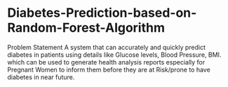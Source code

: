 # Diabetes-Prediction-based-on-Random-Forest-Algorithm
Problem Statement
A system that can accurately and quickly predict diabetes in patients using details like Glucose levels, Blood Pressure, BMI. which can be used to generate health analysis reports especially for Pregnant Women to inform them before they are at Risk/prone to have diabetes in near future.
